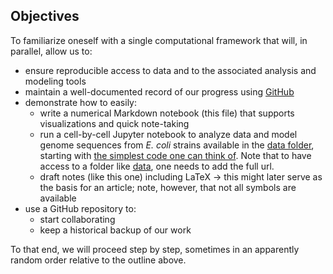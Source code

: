 ## Objectives
<!-- a concise text about the workshop-->

To familiarize oneself with a single computational framework that will, in parallel, allow us to:

- ensure reproducible access to data and to the associated analysis and modeling tools
- maintain a well-documented record of our progress using [GitHub](https://github.com)
- demonstrate how to easily:
    - write a numerical Markdown notebook (this file) that supports visualizations and quick note-taking
    - run a cell-by-cell Jupyter notebook to analyze data and model genome sequences from *E. coli* strains available in the [data folder](./data/), starting with [the simplest code one can think of](./jupyter_notebooks/hello_data.ipynb). Note that to have access to a folder like [data](https://github.com/ijunier/zecamp_numerical_workshop/tree/main/data), one needs to add the full url.
    - draft notes (like this one) including LaTeX $\rightarrow$ this might later serve as the basis for an article; note, however, that not all symbols are available
- use a GitHub repository to:
    - start collaborating
    - keep a historical backup of our work

To that end, we will proceed step by step, sometimes in an apparently random order relative to the outline above.
